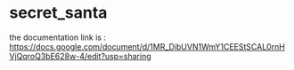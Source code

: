 # secret_santa

the documentation link is : https://docs.google.com/document/d/1MR_DibUVN1WmY1CEEStSCAL0rnHVjQqroQ3bE628w-4/edit?usp=sharing
